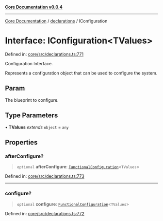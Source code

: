 [**Core Documentation v0.0.4**](../../README.md)

***

[Core Documentation](../../modules.md) / [declarations](../README.md) / IConfiguration

# Interface: IConfiguration\<TValues\>

Defined in: [core/src/declarations.ts:771](https://github.com/stonemjs/core/blob/2adc2da4c7e3b5a9f593c198ba7e8ad639651777/src/declarations.ts#L771)

Configuration Interface.

Represents a configuration object that can be used to configure the system.

## Param

The blueprint to configure.

## Type Parameters

• **TValues** *extends* `object` = `any`

## Properties

### afterConfigure?

> `optional` **afterConfigure**: [`FunctionalConfiguration`](../type-aliases/FunctionalConfiguration.md)\<`TValues`\>

Defined in: [core/src/declarations.ts:773](https://github.com/stonemjs/core/blob/2adc2da4c7e3b5a9f593c198ba7e8ad639651777/src/declarations.ts#L773)

***

### configure?

> `optional` **configure**: [`FunctionalConfiguration`](../type-aliases/FunctionalConfiguration.md)\<`TValues`\>

Defined in: [core/src/declarations.ts:772](https://github.com/stonemjs/core/blob/2adc2da4c7e3b5a9f593c198ba7e8ad639651777/src/declarations.ts#L772)
